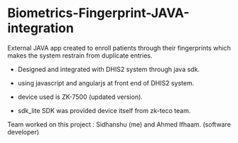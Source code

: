 # Biometrics-Fingerprint-JAVA-integration

External JAVA app created to enroll patients through their fingerprints which makes the system restrain from duplicate entries.

- Designed and integrated with DHIS2 system through java sdk. 

- using javascript and angularjs at front end of DHIS2 system.

- device used is ZK-7500 (updated version).

- sdk_lite SDK was provided device itself from zk-teco team.

Team worked on this project : Sidhanshu (me) and Ahmed Ifhaam. (software developer)
